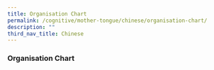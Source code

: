 ```yaml
---
title: Organisation Chart
permalink: /cognitive/mother-tongue/chinese/organisation-chart/
description: ""
third_nav_title: Chinese
---
```

### **Organisation Chart**

